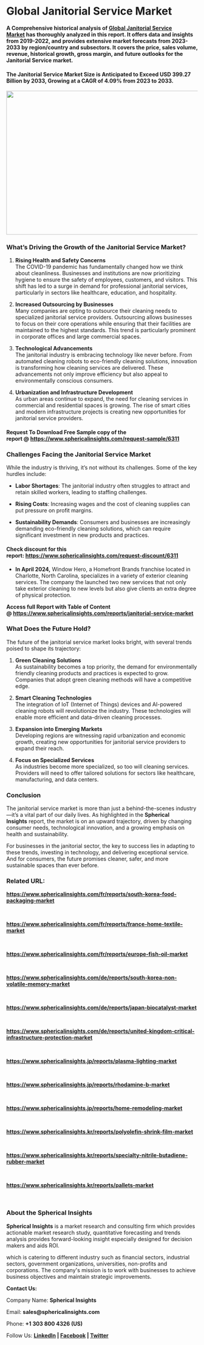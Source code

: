 <h1 class="news-post-title">Global Janitorial Service Market</h1>
<p><strong>A Comprehensive historical analysis of&nbsp;<a href="https://www.sphericalinsights.com/reports/janitorial-service-market" target="_blank" rel="noopener">Global Janitorial Service Market</a>&nbsp;has thoroughly analyzed in this report. It offers data and insights from 2019-2022, and provides extensive market forecasts from 2023-2033 by region/country and subsectors. It covers the price, sales volume, revenue, historical growth, gross margin, and future outlooks for the Janitorial Service market.</strong></p>
<h4><strong>The Janitorial Service Market Size is Anticipated to Exceed USD 399.27 Billion by 2033, Growing at a CAGR of 4.09% from 2023 to 2033.</strong></h4>
<p><strong><img src="https://www.sphericalinsights.com/images//janitorial-service-market.png" alt="" width="650" height="379" /></strong></p>
<h3><strong>What&rsquo;s Driving the Growth of the Janitorial Service Market?</strong></h3>
<ol start="1">
<li>
<p><strong>Rising Health and Safety Concerns</strong><br />The COVID-19 pandemic has fundamentally changed how we think about cleanliness. Businesses and institutions are now prioritizing hygiene to ensure the safety of employees, customers, and visitors. This shift has led to a surge in demand for professional janitorial services, particularly in sectors like healthcare, education, and hospitality.</p>
</li>
<li>
<p><strong>Increased Outsourcing by Businesses</strong><br />Many companies are opting to outsource their cleaning needs to specialized janitorial service providers. Outsourcing allows businesses to focus on their core operations while ensuring that their facilities are maintained to the highest standards. This trend is particularly prominent in corporate offices and large commercial spaces.</p>
</li>
<li>
<p><strong>Technological Advancements</strong><br />The janitorial industry is embracing technology like never before. From automated cleaning robots to eco-friendly cleaning solutions, innovation is transforming how cleaning services are delivered. These advancements not only improve efficiency but also appeal to environmentally conscious consumers.</p>
</li>
<li>
<p><strong>Urbanization and Infrastructure Development</strong><br />As urban areas continue to expand, the need for cleaning services in commercial and residential spaces is growing. The rise of smart cities and modern infrastructure projects is creating new opportunities for janitorial service providers.</p>
</li>
</ol>
<h4>Request To Download Free Sample copy of the report&nbsp;@&nbsp;<a href="https://www.sphericalinsights.com/request-sample/6311">https://www.sphericalinsights.com/request-sample/6311</a></h4>
<h3><strong>Challenges Facing the Janitorial Service Market</strong></h3>
<p>While the industry is thriving, it&rsquo;s not without its challenges. Some of the key hurdles include:</p>
<ul>
<li>
<p><strong>Labor Shortages</strong>: The janitorial industry often struggles to attract and retain skilled workers, leading to staffing challenges.</p>
</li>
<li>
<p><strong>Rising Costs</strong>: Increasing wages and the cost of cleaning supplies can put pressure on profit margins.</p>
</li>
<li>
<p><strong>Sustainability Demands</strong>: Consumers and businesses are increasingly demanding eco-friendly cleaning solutions, which can require significant investment in new products and practices.</p>
</li>
</ul>
<h4>Check discount for this report:&nbsp;<a href="https://www.sphericalinsights.com/request-discount/6311">https://www.sphericalinsights.com/request-discount/6311</a></h4>
<ul>
<li><strong>In April 2024,</strong>&nbsp;Window Hero, a Homefront Brands franchise located in Charlotte, North Carolina, specializes in a variety of exterior cleaning services. The company the launched&nbsp;two new services that not only take exterior cleaning to new levels but also give clients an extra degree of physical protection.</li>
</ul>
<p><strong>Access full Report with Table of Content @&nbsp;<a href="https://www.sphericalinsights.com/reports/janitorial-service-market">https://www.sphericalinsights.com/reports/janitorial-service-market</a>&nbsp;</strong></p>
<h3><strong>What Does the Future Hold?</strong></h3>
<p>The future of the janitorial service market looks bright, with several trends poised to shape its trajectory:</p>
<ol start="1">
<li>
<p><strong>Green Cleaning Solutions</strong><br />As sustainability becomes a top priority, the demand for environmentally friendly cleaning products and practices is expected to grow. Companies that adopt green cleaning methods will have a competitive edge.</p>
</li>
<li>
<p><strong>Smart Cleaning Technologies</strong><br />The integration of IoT (Internet of Things) devices and AI-powered cleaning robots will revolutionize the industry. These technologies will enable more efficient and data-driven cleaning processes.</p>
</li>
<li>
<p><strong>Expansion into Emerging Markets</strong><br />Developing regions are witnessing rapid urbanization and economic growth, creating new opportunities for janitorial service providers to expand their reach.</p>
</li>
<li>
<p><strong>Focus on Specialized Services</strong><br />As industries become more specialized, so too will cleaning services. Providers will need to offer tailored solutions for sectors like healthcare, manufacturing, and data centers.</p>
</li>
</ol>
<h3><strong>Conclusion</strong></h3>
<p>The janitorial service market is more than just a behind-the-scenes industry&mdash;it&rsquo;s a vital part of our daily lives. As highlighted in the&nbsp;<strong>Spherical Insights</strong>&nbsp;report, the market is on an upward trajectory, driven by changing consumer needs, technological innovation, and a growing emphasis on health and sustainability.</p>
<p>For businesses in the janitorial sector, the key to success lies in adapting to these trends, investing in technology, and delivering exceptional service. And for consumers, the future promises cleaner, safer, and more sustainable spaces than ever before.</p>
<h3><strong>Related URL:</strong></h3>
<p><strong><a href="https://www.sphericalinsights.com/fr/reports/south-korea-food-packaging-market">https://www.sphericalinsights.com/fr/reports/south-korea-food-packaging-market</a></strong></p>
<p><strong>&nbsp;</strong></p>
<p><strong><a href="https://www.sphericalinsights.com/fr/reports/france-home-textile-market">https://www.sphericalinsights.com/fr/reports/france-home-textile-market</a></strong></p>
<p><strong>&nbsp;</strong></p>
<p><strong><a href="https://www.sphericalinsights.com/fr/reports/europe-fish-oil-market">https://www.sphericalinsights.com/fr/reports/europe-fish-oil-market</a></strong></p>
<p><strong>&nbsp;</strong></p>
<p><strong><a href="https://www.sphericalinsights.com/de/reports/south-korea-non-volatile-memory-market">https://www.sphericalinsights.com/de/reports/south-korea-non-volatile-memory-market</a></strong></p>
<p><strong>&nbsp;</strong></p>
<p><strong><a href="https://www.sphericalinsights.com/de/reports/japan-biocatalyst-market">https://www.sphericalinsights.com/de/reports/japan-biocatalyst-market</a></strong></p>
<p><strong>&nbsp;</strong></p>
<p><strong><a href="https://www.sphericalinsights.com/de/reports/united-kingdom-critical-infrastructure-protection-market">https://www.sphericalinsights.com/de/reports/united-kingdom-critical-infrastructure-protection-market</a></strong></p>
<p><strong>&nbsp;</strong></p>
<p><strong><a href="https://www.sphericalinsights.jp/reports/plasma-lighting-market">https://www.sphericalinsights.jp/reports/plasma-lighting-market</a></strong></p>
<p><strong>&nbsp;</strong></p>
<p><strong><a href="https://www.sphericalinsights.jp/reports/rhodamine-b-market">https://www.sphericalinsights.jp/reports/rhodamine-b-market</a></strong></p>
<p><strong>&nbsp;</strong></p>
<p><strong><a href="https://www.sphericalinsights.jp/reports/home-remodeling-market">https://www.sphericalinsights.jp/reports/home-remodeling-market</a></strong></p>
<p><strong>&nbsp;</strong></p>
<p><strong><a href="https://www.sphericalinsights.kr/reports/polyolefin-shrink-film-market">https://www.sphericalinsights.kr/reports/polyolefin-shrink-film-market</a></strong></p>
<p><strong>&nbsp;</strong></p>
<p><strong><a href="https://www.sphericalinsights.kr/reports/specialty-nitrile-butadiene-rubber-market">https://www.sphericalinsights.kr/reports/specialty-nitrile-butadiene-rubber-market</a></strong></p>
<p><strong>&nbsp;</strong></p>
<p><strong><a href="https://www.sphericalinsights.kr/reports/pallets-market">https://www.sphericalinsights.kr/reports/pallets-market</a></strong></p>
<p>&nbsp;</p>
<h3><strong>About the Spherical Insights</strong></h3>
<p><strong>Spherical Insights</strong>&nbsp;is a market research and consulting firm which provides actionable market research study, quantitative forecasting and trends analysis provides forward-looking insight especially designed for decision makers and aids ROI.</p>
<p>which is catering to different industry such as financial sectors, industrial sectors, government organizations, universities, non-profits and corporations. The company's mission is to work with businesses to achieve business objectives and maintain strategic improvements.</p>
<p><strong>Contact Us:</strong></p>
<p>Company Name:&nbsp;<strong>Spherical Insights</strong></p>
<p>Email:&nbsp;<strong>sales@sphericalinsights.com</strong></p>
<p>Phone:&nbsp;<strong>+1 303 800 4326 (US)</strong></p>
<p>Follow Us:&nbsp;<strong><a href="https://www.linkedin.com/company/spherical-insight/"><u>LinkedIn</u></a>&nbsp;|&nbsp;<a href="https://www.facebook.com/sphericalinsights22"><u>Facebook</u></a>&nbsp;|&nbsp;<a href="https://twitter.com/SInsights_US"><u>Twitter</u></a></strong></p>
